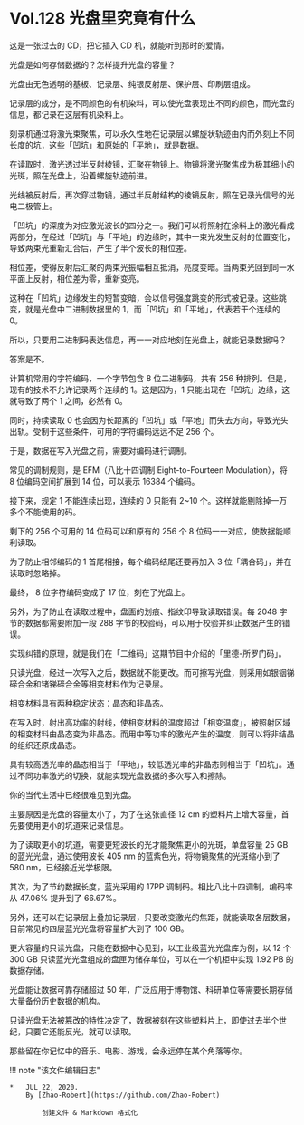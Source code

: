 
# Vol.128 光盘里究竟有什么

这是一张过去的 CD，把它插入 CD 机，就能听到那时的爱情。

光盘是如何存储数据的？怎样提升光盘的容量？

光盘由无色透明的基板、记录层、纯银反射层、保护层、印刷层组成。

记录层的成分，是不同颜色的有机染料，可以使光盘表现出不同的颜色，而光盘的信息，都记录在这层有机染料上。

刻录机通过将激光束聚焦，可以永久性地在记录层以螺旋状轨迹由内而外刻上不同长度的坑，这些「凹坑」和原始的「平地」，就是数据。

在读取时，激光透过半反射棱镜，汇聚在物镜上。物镜将激光聚焦成为极其细小的光斑，照在光盘上，沿着螺旋轨迹前进。

光线被反射后，再次穿过物镜，通过半反射结构的棱镜反射，照在记录光信号的光电二极管上。

「凹坑」的深度为对应激光波长的四分之一。我们可以将照射在涂料上的激光看成两部分，在经过「凹坑」与「平地」的边缘时，其中一束光发生反射的位置变化，导致两束光重新汇合后，产生了半个波长的相位差。

相位差，使得反射后汇聚的两束光振幅相互抵消，亮度变暗。当两束光回到同一水平面上反射，相位差为零，重新变亮。

这种在「凹坑」边缘发生的短暂变暗，会以信号强度跳变的形式被记录。这些跳变，就是光盘中二进制数据里的 1，而「凹坑」和「平地」，代表若干个连续的 0。

所以，只要用二进制码表达信息，再一一对应地刻在光盘上，就能记录数据吗？
 
答案是不。

计算机常用的字符编码，一个字节包含 8 位二进制码，共有 256 种排列。但是，现有的技术不允许记录两个连续的 1。这是因为，1 只能出现在「凹坑」边缘，这就导致了两个 1 之间，必然有 0。

同时，持续读取 0 也会因为长距离的「凹坑」或「平地」而失去方向，导致光头出轨。受制于这些条件，可用的字符编码远远不足 256 个。
 
于是，数据在写入光盘之前，需要对编码进行调制。
 
常见的调制规则，是 EFM（八比十四调制 Eight-to-Fourteen Modulation），将 8 位编码空间扩展到 14 位，可以表示 16384 个编码。
 
接下来，规定 1 不能连续出现，连续的 0 只能有 2~10 个。这样就能剔除掉一万多个不能使用的码。

剩下的 256 个可用的 14 位码可以和原有的 256 个 8 位码一一对应，使数据能顺利读取。

为了防止相邻编码的 1 首尾相接，每个编码结尾还要再加入 3 位「耦合码」，并在读取时忽略掉。

最终， 8 位字符编码变成了 17 位，刻在了光盘上。
 
另外，为了防止在读取过程中，盘面的划痕、指纹印导致读取错误。每 2048 字节的数据都需要附加一段 288 字节的校验码，可以用于校验并纠正数据产生的错误。
 
实现纠错的原理，就是我们在「二维码」这期节目中介绍的「里德-所罗门码」。

只读光盘，经过一次写入之后，数据就不能更改。而可擦写光盘，则采用如银铟锑碲合金和锗锑碲合金等相变材料作为记录层。
 
相变材料具有两种稳定状态：晶态和非晶态。

在写入时，射出高功率的射线，使相变材料的温度超过「相变温度」，被照射区域的相变材料由晶态变为非晶态。而用中等功率的激光产生的温度，则可以将非结晶的组织还原成晶态。
 
具有较高透光率的晶态相当于「平地」，较低透光率的非晶态则相当于「凹坑」。通过不同功率激光的切换，就能实现光盘数据的多次写入和擦除。

你的当代生活中已经很难见到光盘。

主要原因是光盘的容量太小了，为了在这张直径 12 cm 的塑料片上增大容量，首先要使用更小的坑道来记录信息。

为了读取更小的坑道，需要更短波长的光才能聚焦更小的光斑，单盘容量 25 GB 的蓝光光盘，通过使用波长 405 nm 的蓝紫色光，将物镜聚焦的光斑缩小到了 580 nm，已经接近光学极限。

其次，为了节约数据长度，蓝光采用的 17PP 调制码。相比八比十四调制，编码率从 47.06% 提升到了 66.67%。

另外，还可以在记录层上叠加记录层，只要改变激光的焦距，就能读取各层数据，目前常见的四层蓝光光盘将容量扩大到了 100 GB。

更大容量的只读光盘，只能在数据中心见到，以工业级蓝光光盘库为例，以 12 个 300 GB 只读蓝光光盘组成的盘匣为储存单位，可以在一个机柜中实现 1.92 PB 的数据存储。

光盘能让数据可靠存储超过 50 年，广泛应用于博物馆、科研单位等需要长期存储大量备份历史数据的机构。

只读光盘无法被篡改的特性决定了，数据被刻在这些塑料片上，即使过去半个世纪，只要它还能反光，就可以读取。

那些留在你记忆中的音乐、电影、游戏，会永远停在某个角落等你。

!!! note "该文件编辑日志"

	* 	JUL 22, 2020.
		By [Zhao-Robert](https://github.com/Zhao-Robert)
	
			创建文件 & Markdown 格式化
